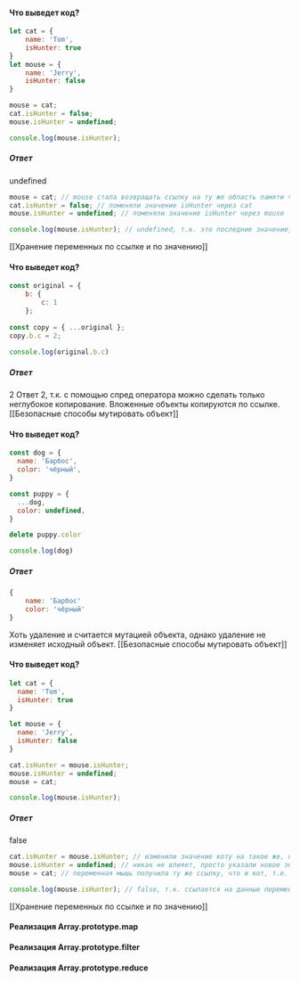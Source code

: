 #### Что выведет код?
```js
let cat = { 
	name: 'Tom',
	isHunter: true
}
let mouse = {
	name: 'Jerry',
	isHunter: false
}

mouse = cat;
cat.isHunter = false;
mouse.isHunter = undefined;

console.log(mouse.isHunter);
```
##### Ответ
undefined
```js
mouse = cat; // mouse стала возвращать ссылку на ту же область памяти что и кот
cat.isHunter = false; // поменяли значение isHunter через cat
mouse.isHunter = undefined; // поменяли значение isHunter через mouse

console.log(mouse.isHunter); // undefined, т.к. это последние значение, что мы поменяли
```
[[Хранение переменных по ссылке и по значению]]

#### Что выведет код?
```js
const original = {
	b: {
		c: 1
	};
	
const copy = { ...original };
copy.b.c = 2;
	
console.log(original.b.c)
```
##### Ответ
2
Ответ 2, т.к. с помощью спред оператора можно сделать только неглубокое копирование. Вложенные объекты копируются по ссылке.
[[Безопасные способы мутировать объект]]

#### Что выведет код?
```js
const dog = {
  name: 'Барбос',
  color: 'чёрный',
}

const puppy = {
  ...dog,
  color: undefined,
}

delete puppy.color

console.log(dog)
```
##### Ответ
```js
{
	name: 'Барбос'
	color: 'чёрный'
}
```
Хоть удаление и считается мутацией объекта, однако удаление не изменяет исходный объект.
[[Безопасные способы мутировать объект]]
#### Что выведет код?
```js
let cat = {
  name: 'Tom',
  isHunter: true
}

let mouse = {
  name: 'Jerry',
  isHunter: false
}

cat.isHunter = mouse.isHunter;
mouse.isHunter = undefined;
mouse = cat;

console.log(mouse.isHunter);
```
##### Ответ
false
```js
cat.isHunter = mouse.isHunter; // изменили значение коту на такое же, как у мыши (false)
mouse.isHunter = undefined; // никак не влияет, просто указали новое значение для свойства isHunter у мыши
mouse = cat; // переменная мышь получила ту же ссылку, что и кот, т.е. стала ссылаться на данные кота

console.log(mouse.isHunter); // false, т.к. ссылается на данные переменной cat, а cat мы присвоили false нашим первым действием
```
[[Хранение переменных по ссылке и по значению]]

#### Реализация Array.prototype.map

#### Реализация Array.prototype.filter

#### Реализация Array.prototype.reduce

